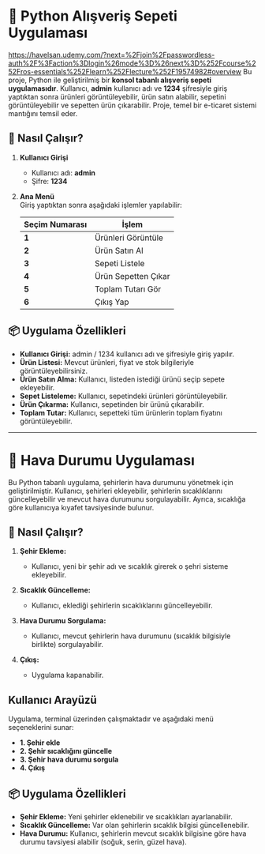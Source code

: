 # 🛒 Python Alışveriş Sepeti Uygulaması
https://havelsan.udemy.com/?next=%2Fjoin%2Fpasswordless-auth%2F%3Faction%3Dlogin%26mode%3D%26next%3D%252Fcourse%252Fros-essentials%252Flearn%252Flecture%252F19574982#overview
Bu proje, Python ile geliştirilmiş bir **konsol tabanlı alışveriş sepeti uygulamasıdır**. Kullanıcı, **admin** kullanıcı adı ve **1234** şifresiyle giriş yaptıktan sonra ürünleri görüntüleyebilir, ürün satın alabilir, sepetini görüntüleyebilir ve sepetten ürün çıkarabilir. Proje, temel bir e-ticaret sistemi mantığını temsil eder.

## 🚀 Nasıl Çalışır?

1. **Kullanıcı Girişi**
   - Kullanıcı adı: **admin**  
   - Şifre: **1234**  

2. **Ana Menü**  
   Giriş yaptıktan sonra aşağıdaki işlemler yapılabilir:  

   | Seçim Numarası | İşlem                 |
   |----------------|-----------------------|
   | **1**          | Ürünleri Görüntüle    |
   | **2**          | Ürün Satın Al         |
   | **3**          | Sepeti Listele        |
   | **4**          | Ürün Sepetten Çıkar   |
   | **5**          | Toplam Tutarı Gör     |
   | **6**          | Çıkış Yap             |

## 📦 Uygulama Özellikleri

- **Kullanıcı Girişi:** admin / 1234 kullanıcı adı ve şifresiyle giriş yapılır.  
- **Ürün Listesi:** Mevcut ürünleri, fiyat ve stok bilgileriyle görüntüleyebilirsiniz.  
- **Ürün Satın Alma:** Kullanıcı, listeden istediği ürünü seçip sepete ekleyebilir.  
- **Sepet Listeleme:** Kullanıcı, sepetindeki ürünleri görüntüleyebilir.  
- **Ürün Çıkarma:** Kullanıcı, sepetinden bir ürünü çıkarabilir.  
- **Toplam Tutar:** Kullanıcı, sepetteki tüm ürünlerin toplam fiyatını görüntüleyebilir.  

---

# 🛒 Hava Durumu Uygulaması

Bu Python tabanlı uygulama, şehirlerin hava durumunu yönetmek için geliştirilmiştir. Kullanıcı, şehirleri ekleyebilir, şehirlerin sıcaklıklarını güncelleyebilir ve mevcut hava durumunu sorgulayabilir. Ayrıca, sıcaklığa göre kullanıcıya kıyafet tavsiyesinde bulunur.

## 🚀 Nasıl Çalışır?

1. **Şehir Ekleme:**
   - Kullanıcı, yeni bir şehir adı ve sıcaklık girerek o şehri sisteme ekleyebilir.
   
2. **Sıcaklık Güncelleme:**
   - Kullanıcı, eklediği şehirlerin sıcaklıklarını güncelleyebilir.
   
3. **Hava Durumu Sorgulama:**
   - Kullanıcı, mevcut şehirlerin hava durumunu (sıcaklık bilgisiyle birlikte) sorgulayabilir.

4. **Çıkış:**
   - Uygulama kapanabilir.

## Kullanıcı Arayüzü

Uygulama, terminal üzerinden çalışmaktadır ve aşağıdaki menü seçeneklerini sunar:

- **1. Şehir ekle**
- **2. Şehir sıcaklığını güncelle**
- **3. Şehir hava durumu sorgula**
- **4. Çıkış**

## 📦 Uygulama Özellikleri

- **Şehir Ekleme:** Yeni şehirler eklenebilir ve sıcaklıkları ayarlanabilir.
- **Sıcaklık Güncelleme:** Var olan şehirlerin sıcaklık bilgisi güncellenebilir.
- **Hava Durumu:** Kullanıcı, şehirlerin mevcut sıcaklık bilgisine göre hava durumu tavsiyesi alabilir (soğuk, serin, güzel hava).
